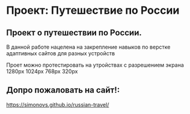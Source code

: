 # Проект: Путешествие по России

## Проект о путешествии по России.

В данной работе нацелена на закрепление навыков по верстке адаптивных сайтов для разных устройств

Проет можно протестировать на утройствах с разрешением экрана 1280px 1024px 768px 320px


## Допро пожаловать на сайт!:
 https://simonovs.github.io/russian-travel/
